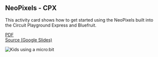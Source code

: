 ## NeoPixels - CPX

This activity card shows how to get started using the NeoPixels built into the Circuit Playground Express and Bluefruit.

[PDF](http://microblocks.fun/assets/pdf/cards/cpx_NeoPixels.pdf)
<br>
[Source (Google Slides)](https://docs.google.com/presentation/d/1etoK32aKWcoYuzvjTqHhX4Mv-PE07qdNwsAYccef6VA)

![Kids using a micro:bit](neopixels-cpx.png)
